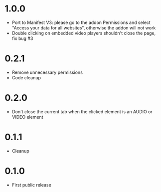 1.0.0
=====
* Port to Manifest V3: please go to the addon Permissions and select "Access your data for all websites", otherwise the addon will not work
* Double clicking on embedded video players shouldn't close the page, fix bug #3

0.2.1
=====
* Remove unnecessary permissions
* Code cleanup

0.2.0
=====
* Don't close the current tab when the clicked element is an AUDIO or VIDEO element

0.1.1
=====
* Cleanup

0.1.0
=====
* First public release